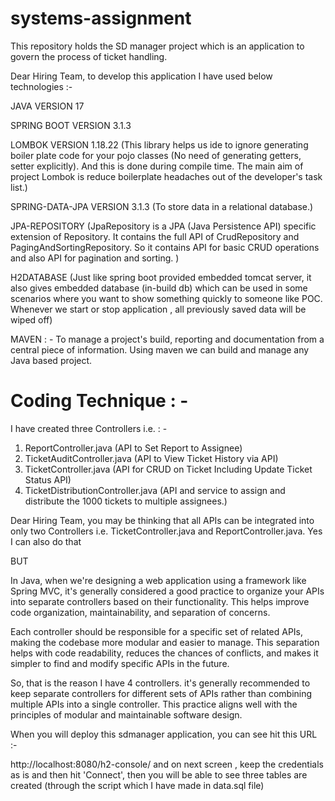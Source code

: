 # systems-assignment
This repository holds the SD manager project which is an application to govern the process of ticket handling. 

Dear Hiring Team, to develop this application I have used below technologies :- 

JAVA VERSION 17 

SPRING BOOT VERSION 3.1.3

LOMBOK VERSION 1.18.22 (This library helps us ide to ignore generating boiler plate code for your pojo classes (No need of generating getters, setter explicitly). And this is done during compile time. The main aim of project Lombok is reduce boilerplate headaches out of the developer's task list.)

SPRING-DATA-JPA VERSION  3.1.3 (To store data in a relational database.)

JPA-REPOSITORY (JpaRepository is a JPA (Java Persistence API) specific extension of Repository. It contains the full API of CrudRepository and PagingAndSortingRepository. So it contains API for basic CRUD operations and also API for pagination and sorting. )

H2DATABASE (Just like spring boot provided embedded tomcat server, it also gives embedded database (in-build db) which can be used in some scenarios where you want to show something quickly to someone like POC. Whenever we start or stop application , all previously saved data will be wiped off)

MAVEN : - To manage a project's build, reporting and documentation from a central piece of information. Using maven we can build and manage any Java based project.


#  Coding Technique : - 

I have created three Controllers i.e. : - 

1. ReportController.java (API to Set Report to Assignee)
2. TicketAuditController.java (API to View Ticket History via API)
3. TicketController.java (API for CRUD on Ticket Including Update Ticket Status API)
4. TicketDistributionController.java (API and service to assign and distribute the 1000 tickets to multiple assignees.)

Dear Hiring Team, you may be thinking that all APIs can be integrated into only two Controllers i.e. TicketController.java and ReportController.java. Yes I can also do that

BUT

In Java, when we're designing a web application using a framework like Spring MVC, it's generally considered a good practice to organize your APIs into separate controllers based on their functionality. This helps improve code organization, maintainability, and separation of concerns.


Each controller should be responsible for a specific set of related APIs, making the codebase more modular and easier to manage. This separation helps with code readability, reduces the chances of conflicts, and makes it simpler to find and modify specific APIs in the future.

So, that is the reason I have 4 controllers. it's generally recommended to keep separate controllers for different sets of APIs rather than combining multiple APIs into a single controller. This practice aligns well with the principles of modular and maintainable software design.


When you will deploy this sdmanager application, you can see hit this URL :- 

http://localhost:8080/h2-console/
and on next screen , keep the credentials as is and then hit 'Connect', then you will be able to see three tables are created (through the script which I have made in data.sql file)
